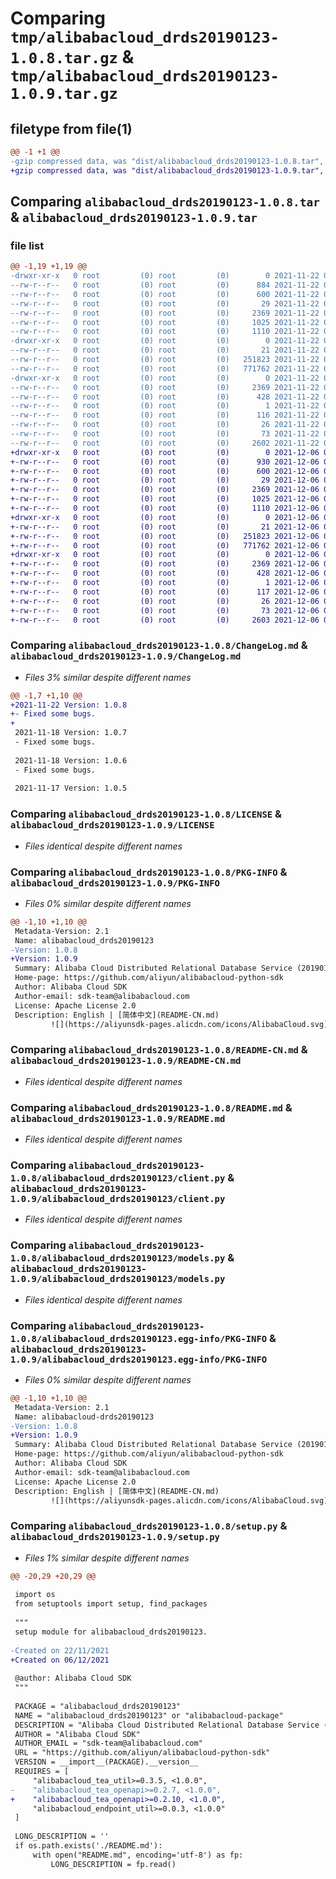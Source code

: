 # Comparing `tmp/alibabacloud_drds20190123-1.0.8.tar.gz` & `tmp/alibabacloud_drds20190123-1.0.9.tar.gz`

## filetype from file(1)

```diff
@@ -1 +1 @@
-gzip compressed data, was "dist/alibabacloud_drds20190123-1.0.8.tar", last modified: Mon Nov 22 07:18:00 2021, max compression
+gzip compressed data, was "dist/alibabacloud_drds20190123-1.0.9.tar", last modified: Mon Dec  6 03:22:58 2021, max compression
```

## Comparing `alibabacloud_drds20190123-1.0.8.tar` & `alibabacloud_drds20190123-1.0.9.tar`

### file list

```diff
@@ -1,19 +1,19 @@
-drwxr-xr-x   0 root         (0) root         (0)        0 2021-11-22 07:18:00.000000 alibabacloud_drds20190123-1.0.8/
--rw-r--r--   0 root         (0) root         (0)      884 2021-11-22 07:18:00.000000 alibabacloud_drds20190123-1.0.8/ChangeLog.md
--rw-r--r--   0 root         (0) root         (0)      600 2021-11-22 07:18:00.000000 alibabacloud_drds20190123-1.0.8/LICENSE
--rw-r--r--   0 root         (0) root         (0)       29 2021-11-22 07:18:00.000000 alibabacloud_drds20190123-1.0.8/MANIFEST.in
--rw-r--r--   0 root         (0) root         (0)     2369 2021-11-22 07:18:00.000000 alibabacloud_drds20190123-1.0.8/PKG-INFO
--rw-r--r--   0 root         (0) root         (0)     1025 2021-11-22 07:18:00.000000 alibabacloud_drds20190123-1.0.8/README-CN.md
--rw-r--r--   0 root         (0) root         (0)     1110 2021-11-22 07:18:00.000000 alibabacloud_drds20190123-1.0.8/README.md
-drwxr-xr-x   0 root         (0) root         (0)        0 2021-11-22 07:18:00.000000 alibabacloud_drds20190123-1.0.8/alibabacloud_drds20190123/
--rw-r--r--   0 root         (0) root         (0)       21 2021-11-22 07:18:00.000000 alibabacloud_drds20190123-1.0.8/alibabacloud_drds20190123/__init__.py
--rw-r--r--   0 root         (0) root         (0)   251823 2021-11-22 07:18:00.000000 alibabacloud_drds20190123-1.0.8/alibabacloud_drds20190123/client.py
--rw-r--r--   0 root         (0) root         (0)   771762 2021-11-22 07:18:00.000000 alibabacloud_drds20190123-1.0.8/alibabacloud_drds20190123/models.py
-drwxr-xr-x   0 root         (0) root         (0)        0 2021-11-22 07:18:00.000000 alibabacloud_drds20190123-1.0.8/alibabacloud_drds20190123.egg-info/
--rw-r--r--   0 root         (0) root         (0)     2369 2021-11-22 07:18:00.000000 alibabacloud_drds20190123-1.0.8/alibabacloud_drds20190123.egg-info/PKG-INFO
--rw-r--r--   0 root         (0) root         (0)      428 2021-11-22 07:18:00.000000 alibabacloud_drds20190123-1.0.8/alibabacloud_drds20190123.egg-info/SOURCES.txt
--rw-r--r--   0 root         (0) root         (0)        1 2021-11-22 07:18:00.000000 alibabacloud_drds20190123-1.0.8/alibabacloud_drds20190123.egg-info/dependency_links.txt
--rw-r--r--   0 root         (0) root         (0)      116 2021-11-22 07:18:00.000000 alibabacloud_drds20190123-1.0.8/alibabacloud_drds20190123.egg-info/requires.txt
--rw-r--r--   0 root         (0) root         (0)       26 2021-11-22 07:18:00.000000 alibabacloud_drds20190123-1.0.8/alibabacloud_drds20190123.egg-info/top_level.txt
--rw-r--r--   0 root         (0) root         (0)       73 2021-11-22 07:18:00.000000 alibabacloud_drds20190123-1.0.8/setup.cfg
--rw-r--r--   0 root         (0) root         (0)     2602 2021-11-22 07:18:00.000000 alibabacloud_drds20190123-1.0.8/setup.py
+drwxr-xr-x   0 root         (0) root         (0)        0 2021-12-06 03:22:58.000000 alibabacloud_drds20190123-1.0.9/
+-rw-r--r--   0 root         (0) root         (0)      930 2021-12-06 03:22:58.000000 alibabacloud_drds20190123-1.0.9/ChangeLog.md
+-rw-r--r--   0 root         (0) root         (0)      600 2021-12-06 03:22:58.000000 alibabacloud_drds20190123-1.0.9/LICENSE
+-rw-r--r--   0 root         (0) root         (0)       29 2021-12-06 03:22:58.000000 alibabacloud_drds20190123-1.0.9/MANIFEST.in
+-rw-r--r--   0 root         (0) root         (0)     2369 2021-12-06 03:22:58.000000 alibabacloud_drds20190123-1.0.9/PKG-INFO
+-rw-r--r--   0 root         (0) root         (0)     1025 2021-12-06 03:22:58.000000 alibabacloud_drds20190123-1.0.9/README-CN.md
+-rw-r--r--   0 root         (0) root         (0)     1110 2021-12-06 03:22:58.000000 alibabacloud_drds20190123-1.0.9/README.md
+drwxr-xr-x   0 root         (0) root         (0)        0 2021-12-06 03:22:58.000000 alibabacloud_drds20190123-1.0.9/alibabacloud_drds20190123/
+-rw-r--r--   0 root         (0) root         (0)       21 2021-12-06 03:22:58.000000 alibabacloud_drds20190123-1.0.9/alibabacloud_drds20190123/__init__.py
+-rw-r--r--   0 root         (0) root         (0)   251823 2021-12-06 03:22:58.000000 alibabacloud_drds20190123-1.0.9/alibabacloud_drds20190123/client.py
+-rw-r--r--   0 root         (0) root         (0)   771762 2021-12-06 03:22:58.000000 alibabacloud_drds20190123-1.0.9/alibabacloud_drds20190123/models.py
+drwxr-xr-x   0 root         (0) root         (0)        0 2021-12-06 03:22:58.000000 alibabacloud_drds20190123-1.0.9/alibabacloud_drds20190123.egg-info/
+-rw-r--r--   0 root         (0) root         (0)     2369 2021-12-06 03:22:58.000000 alibabacloud_drds20190123-1.0.9/alibabacloud_drds20190123.egg-info/PKG-INFO
+-rw-r--r--   0 root         (0) root         (0)      428 2021-12-06 03:22:58.000000 alibabacloud_drds20190123-1.0.9/alibabacloud_drds20190123.egg-info/SOURCES.txt
+-rw-r--r--   0 root         (0) root         (0)        1 2021-12-06 03:22:58.000000 alibabacloud_drds20190123-1.0.9/alibabacloud_drds20190123.egg-info/dependency_links.txt
+-rw-r--r--   0 root         (0) root         (0)      117 2021-12-06 03:22:58.000000 alibabacloud_drds20190123-1.0.9/alibabacloud_drds20190123.egg-info/requires.txt
+-rw-r--r--   0 root         (0) root         (0)       26 2021-12-06 03:22:58.000000 alibabacloud_drds20190123-1.0.9/alibabacloud_drds20190123.egg-info/top_level.txt
+-rw-r--r--   0 root         (0) root         (0)       73 2021-12-06 03:22:58.000000 alibabacloud_drds20190123-1.0.9/setup.cfg
+-rw-r--r--   0 root         (0) root         (0)     2603 2021-12-06 03:22:58.000000 alibabacloud_drds20190123-1.0.9/setup.py
```

### Comparing `alibabacloud_drds20190123-1.0.8/ChangeLog.md` & `alibabacloud_drds20190123-1.0.9/ChangeLog.md`

 * *Files 3% similar despite different names*

```diff
@@ -1,7 +1,10 @@
+2021-11-22 Version: 1.0.8
+- Fixed some bugs.
+
 2021-11-18 Version: 1.0.7
 - Fixed some bugs.
 
 2021-11-18 Version: 1.0.6
 - Fixed some bugs.
 
 2021-11-17 Version: 1.0.5
```

### Comparing `alibabacloud_drds20190123-1.0.8/LICENSE` & `alibabacloud_drds20190123-1.0.9/LICENSE`

 * *Files identical despite different names*

### Comparing `alibabacloud_drds20190123-1.0.8/PKG-INFO` & `alibabacloud_drds20190123-1.0.9/PKG-INFO`

 * *Files 0% similar despite different names*

```diff
@@ -1,10 +1,10 @@
 Metadata-Version: 2.1
 Name: alibabacloud_drds20190123
-Version: 1.0.8
+Version: 1.0.9
 Summary: Alibaba Cloud Distributed Relational Database Service (20190123) SDK Library for Python
 Home-page: https://github.com/aliyun/alibabacloud-python-sdk
 Author: Alibaba Cloud SDK
 Author-email: sdk-team@alibabacloud.com
 License: Apache License 2.0
 Description: English | [简体中文](README-CN.md)
         ![](https://aliyunsdk-pages.alicdn.com/icons/AlibabaCloud.svg)
```

### Comparing `alibabacloud_drds20190123-1.0.8/README-CN.md` & `alibabacloud_drds20190123-1.0.9/README-CN.md`

 * *Files identical despite different names*

### Comparing `alibabacloud_drds20190123-1.0.8/README.md` & `alibabacloud_drds20190123-1.0.9/README.md`

 * *Files identical despite different names*

### Comparing `alibabacloud_drds20190123-1.0.8/alibabacloud_drds20190123/client.py` & `alibabacloud_drds20190123-1.0.9/alibabacloud_drds20190123/client.py`

 * *Files identical despite different names*

### Comparing `alibabacloud_drds20190123-1.0.8/alibabacloud_drds20190123/models.py` & `alibabacloud_drds20190123-1.0.9/alibabacloud_drds20190123/models.py`

 * *Files identical despite different names*

### Comparing `alibabacloud_drds20190123-1.0.8/alibabacloud_drds20190123.egg-info/PKG-INFO` & `alibabacloud_drds20190123-1.0.9/alibabacloud_drds20190123.egg-info/PKG-INFO`

 * *Files 0% similar despite different names*

```diff
@@ -1,10 +1,10 @@
 Metadata-Version: 2.1
 Name: alibabacloud-drds20190123
-Version: 1.0.8
+Version: 1.0.9
 Summary: Alibaba Cloud Distributed Relational Database Service (20190123) SDK Library for Python
 Home-page: https://github.com/aliyun/alibabacloud-python-sdk
 Author: Alibaba Cloud SDK
 Author-email: sdk-team@alibabacloud.com
 License: Apache License 2.0
 Description: English | [简体中文](README-CN.md)
         ![](https://aliyunsdk-pages.alicdn.com/icons/AlibabaCloud.svg)
```

### Comparing `alibabacloud_drds20190123-1.0.8/setup.py` & `alibabacloud_drds20190123-1.0.9/setup.py`

 * *Files 1% similar despite different names*

```diff
@@ -20,29 +20,29 @@
 
 import os
 from setuptools import setup, find_packages
 
 """
 setup module for alibabacloud_drds20190123.
 
-Created on 22/11/2021
+Created on 06/12/2021
 
 @author: Alibaba Cloud SDK
 """
 
 PACKAGE = "alibabacloud_drds20190123"
 NAME = "alibabacloud_drds20190123" or "alibabacloud-package"
 DESCRIPTION = "Alibaba Cloud Distributed Relational Database Service (20190123) SDK Library for Python"
 AUTHOR = "Alibaba Cloud SDK"
 AUTHOR_EMAIL = "sdk-team@alibabacloud.com"
 URL = "https://github.com/aliyun/alibabacloud-python-sdk"
 VERSION = __import__(PACKAGE).__version__
 REQUIRES = [
     "alibabacloud_tea_util>=0.3.5, <1.0.0",
-    "alibabacloud_tea_openapi>=0.2.7, <1.0.0",
+    "alibabacloud_tea_openapi>=0.2.10, <1.0.0",
     "alibabacloud_endpoint_util>=0.0.3, <1.0.0"
 ]
 
 LONG_DESCRIPTION = ''
 if os.path.exists('./README.md'):
     with open("README.md", encoding='utf-8') as fp:
         LONG_DESCRIPTION = fp.read()
```

